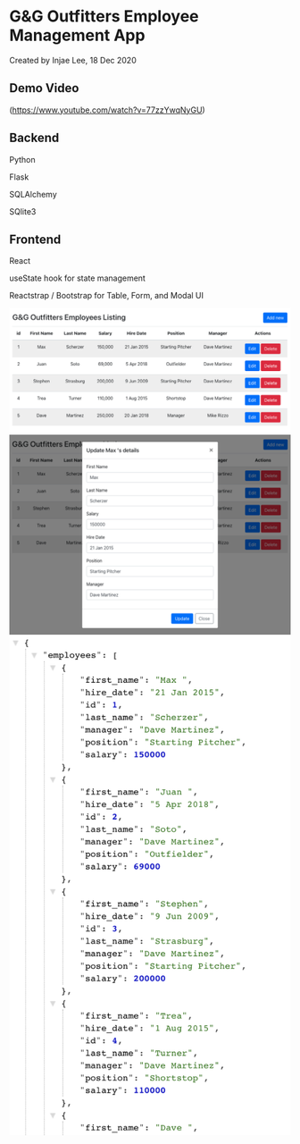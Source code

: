 # G&G Outfitters Employee Management App

Created by Injae Lee, 18 Dec 2020

## Demo Video
(https://www.youtube.com/watch?v=77zzYwqNyGU)

## Backend

Python

Flask

SQLAlchemy

SQlite3

## Frontend

React

useState hook for state management

Reactstrap / Bootstrap for Table, Form, and Modal UI

![home](./public/EmployeeMgmtApp_Home.png)
![update](./public/EmployeeMgmtApp_Update.png)
![data](./public/EmployeeMgmtApp_JSON.png)
